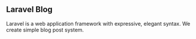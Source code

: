 ## Laravel Blog

Laravel is a web application framework with expressive, elegant syntax. We create simple blog post system.
